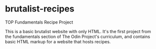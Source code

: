 # brutalist-recipes

TOP Fundamentals Recipe Project

This is a basic brutalist website with only HTML. It's the first project from the
fundamentals section of The Odin Project's curriculum, and contains basic HTML
markup for a website that hosts recipes.
